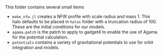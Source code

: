 This folder contains several small items

- `make_nfw.jl` creates a NFW profile with scale radius and mass 1. This halo defaults to be placed in `halos` folder with a truncation radius of 100. These are the initial conditions for our models.
- `agama.patch` is the patch to apply to gadget4 to enable the use of Agama for the potential calculation. 
- `potentials` contains a variety of gravitational potentials to use for orbit integration and models.
